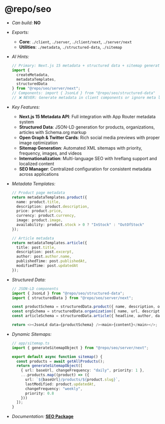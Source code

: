 # @repo/seo

- _Can build:_ **NO**

- _Exports:_
  - **Core**: `./client`, `./server`, `./client/next`, `./server/next`
  - **Utilities**: `./metadata`, `./structured-data`, `./sitemap`

- _AI Hints:_

  ```typescript
  // Primary: Next.js 15 metadata + structured data + sitemap generation
  import {
    createMetadata,
    metadataTemplates,
    structuredData
  } from "@repo/seo/server/next";
  // Components: import { JsonLd } from "@repo/seo/structured-data"
  // ❌ NEVER: Generate metadata in client components or ignore meta limits
  ```

- _Key Features:_
  - **Next.js 15 Metadata API**: Full integration with App Router metadata
    system
  - **Structured Data**: JSON-LD generation for products, organizations,
    articles with Schema.org markup
  - **Open Graph & Twitter Cards**: Rich social media previews with proper image
    optimization
  - **Sitemap Generation**: Automated XML sitemaps with priority, frequency,
    images, and videos
  - **Internationalization**: Multi-language SEO with hreflang support and
    localized content
  - **SEO Manager**: Centralized configuration for consistent metadata across
    applications

- _Metadata Templates:_

  ```typescript
  // Product page metadata
  return metadataTemplates.product({
    name: product.title,
    description: product.description,
    price: product.price,
    currency: product.currency,
    image: product.image,
    availability: product.stock > 0 ? "InStock" : "OutOfStock"
  });

  // Article metadata
  return metadataTemplates.article({
    title: post.title,
    description: post.excerpt,
    author: post.author.name,
    publishedTime: post.publishedAt,
    modifiedTime: post.updatedAt
  });
  ```

- _Structured Data:_

  ```typescript
  // JSON-LD components
  import { JsonLd } from "@repo/seo/structured-data";
  import { structuredData } from "@repo/seo/server/next";

  const productSchema = structuredData.product({ name, description, offers: { price, priceCurrency: 'USD' } });
  const orgSchema = structuredData.organization({ name, url, description });
  const articleSchema = structuredData.article({ headline, author, datePublished });

  return <><JsonLd data={productSchema} /><main>{content}</main></>;
  ```

- _Dynamic Sitemaps:_

  ```typescript
  // app/sitemap.ts
  import { generateSitemapObject } from "@repo/seo/server/next";

  export default async function sitemap() {
    const products = await getAllProducts();
    return generateSitemapObject([
      { url: baseUrl, changeFrequency: "daily", priority: 1 },
      ...products.map((product) => ({
        url: `${baseUrl}/products/${product.slug}`,
        lastModified: product.updatedAt,
        changeFrequency: "weekly",
        priority: 0.8
      }))
    ]);
  }
  ```

- _Documentation:_ **[SEO Package](../../apps/docs/packages/seo.mdx)**
